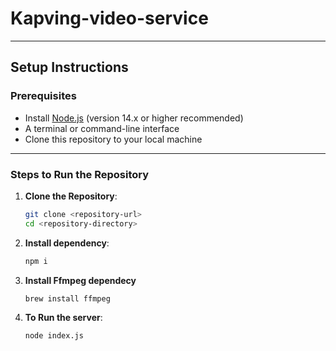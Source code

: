 # Kapving-video-service

---

## Setup Instructions

### Prerequisites

- Install [Node.js](https://nodejs.org/) (version 14.x or higher recommended)
- A terminal or command-line interface
- Clone this repository to your local machine

---

### Steps to Run the Repository

1. **Clone the Repository**:
   ```bash
   git clone <repository-url>
   cd <repository-directory>

2. **Install dependency**:
    ```bash
   npm i

3. **Install Ffmpeg dependecy** 
    ```bash
   brew install ffmpeg   

3. **To Run the server**:
   ```bash
   node index.js
